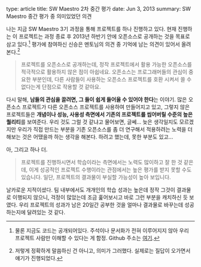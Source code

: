 type: article
title: SW Maestro 2차 중간 평가
date: Jun 3, 2013
summary: SW Maestro 중간 평가 중 의미있었던 의견

나는 지금 SW Maestro 3기 과정을 통해 프로젝트를 하나 진행하고 있다. 현재 진행하는 이 프로젝트는 과정 종료 후 2013년 하반기 안에 오픈소스로 공개하는 것을 목표로 삼고 있다.[^1] 평가에 참여하신 신승은 멘토님의 의견 중 기억에 남는 의견이 있어서 올려본다.[^2]

> 프로젝트를 오픈소스로 공개하는데, 정작 프로젝트에서 활용 가능한 오픈소스를 적극적으로 활용하지 않은 점이 아쉽네요. 오픈소스는 프로그래머들의 관심이 중요한 부분인데, 다른 사람들이 사용하는 오픈소스 프로젝트를 호환 시켜서 쓸 수 없다는게 단점으로 작용할 것 같아요.

다시 말해, **남들의 관심을 끌려면, 그 들이 쉽게 들어올 수 있어야 한다**는 이야기. 많은 오픈소스 프로젝트가 다른 오픈소스 프로젝트를 사용하여 만들어지고 있고, 그렇지 않은 프로젝트들은 **개념이나 성능, 사용성 측면에서 기존의 프로젝트를 씹어버릴 수준의 높은 퀄리티**를 보여준다. 우리 것도 그럴 것 같냐고 물어보면, 글쎄... 늦은 생각일지도 모르겠지만 우리가 직접 만드는 부분을 기존 오픈소스를 좀 더 연구해서 적용하려는 노력을 더 해보는 것은 어땠을까 하는 생각을 해본다. 하려고 했는데, 못한 부분도 있고...

아, 그리고 하나 더.

> 프로젝트를 진행하시면서 학습이라는 측면에서는 노력도 많이하고 잘 한 것 같은데, 이게 성공적인 프로젝트 수행이라는 관점에서는 높은 평가를 받지 못할 수도 있습니다. 일단, 프로젝트의 결과물이 부실할 가능성이 높아 보입니다.

날카로운 지적이셨다. 팀 내부에서도 개개인의 학습 성과는 높은데 정작 그것이 결과물로 이행되지 않으니, 걱정이 많았는데 조금 훑어보시고 바로 그런 부분을 캐치하신 듯 보였다. 우리 프로젝트의 성과가 남은 20일간 공부한 것을 얼마나 결과물로 바꾸는데 성공하는지에 달려있는 것 같다.

[^1]: 물론 지금도 코드는 공개되어있다. 주석이나 문서화가 전혀 이루어지지 않아 우리 프로젝트 사람만 이해할 수 있다는 게 함정. Github 주소는 [여기](https://github.com/team-herring/).

[^2]: 저렇게 정확하게 말씀하신 건 아니고, 의미가 그러했다. 실제로는 질답이 오가면서 얘기가 진행되었다.
